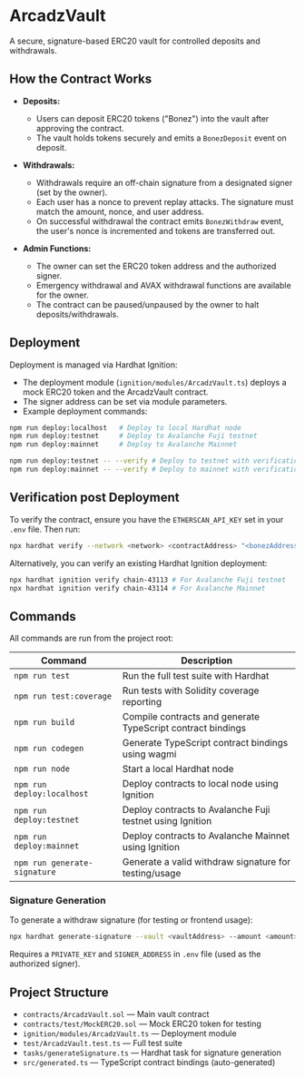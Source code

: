 # ArcadzVault

A secure, signature-based ERC20 vault for controlled deposits and withdrawals.

## How the Contract Works

- **Deposits:**
  - Users can deposit ERC20 tokens ("Bonez") into the vault after approving the contract.
  - The vault holds tokens securely and emits a `BonezDeposit` event on deposit.

- **Withdrawals:**
  - Withdrawals require an off-chain signature from a designated signer (set by the owner).
  - Each user has a nonce to prevent replay attacks. The signature must match the amount, nonce, and user address.
  - On successful withdrawal the contract emits `BonezWithdraw` event, the user's nonce is incremented and tokens are transferred out.

- **Admin Functions:**
  - The owner can set the ERC20 token address and the authorized signer.
  - Emergency withdrawal and AVAX withdrawal functions are available for the owner.
  - The contract can be paused/unpaused by the owner to halt deposits/withdrawals.

## Deployment

Deployment is managed via Hardhat Ignition:

- The deployment module (`ignition/modules/ArcadzVault.ts`) deploys a mock ERC20 token and the ArcadzVault contract.
- The signer address can be set via module parameters.
- Example deployment commands:

```sh
npm run deploy:localhost   # Deploy to local Hardhat node
npm run deploy:testnet     # Deploy to Avalanche Fuji testnet
npm run deploy:mainnet     # Deploy to Avalanche Mainnet

npm run deploy:testnet -- --verify # Deploy to testnet with verification
npm run deploy:mainnet -- --verify # Deploy to mainnet with verification
```

## Verification post Deployment

To verify the contract, ensure you have the `ETHERSCAN_API_KEY` set in your `.env` file. Then run:

```sh
npx hardhat verify --network <network> <contractAddress> "<bonezAddress>" "<signerAddress>"
```

Alternatively, you can verify an existing Hardhat Ignition deployment:

```sh
npx hardhat ignition verify chain-43113 # For Avalanche Fuji testnet
npx hardhat ignition verify chain-43114 # For Avalanche Mainnet
```


## Commands

All commands are run from the project root:

| Command                  | Description                                                      |
|-------------------------|------------------------------------------------------------------|
| `npm run test`           | Run the full test suite with Hardhat                             |
| `npm run test:coverage`  | Run tests with Solidity coverage reporting                       |
| `npm run build`          | Compile contracts and generate TypeScript contract bindings       |
| `npm run codegen`        | Generate TypeScript contract bindings using wagmi                |
| `npm run node`           | Start a local Hardhat node                                       |
| `npm run deploy:localhost` | Deploy contracts to local node using Ignition                  |
| `npm run deploy:testnet` | Deploy contracts to Avalanche Fuji testnet using Ignition         |
| `npm run deploy:mainnet` | Deploy contracts to Avalanche Mainnet using Ignition             |
| `npm run generate-signature` | Generate a valid withdraw signature for testing/usage         |

### Signature Generation

To generate a withdraw signature (for testing or frontend usage):

```sh
npx hardhat generate-signature --vault <vaultAddress> --amount <amount> --nonce <nonce> --user <userAddress> --deadline <deadline>
```

Requires a `PRIVATE_KEY` and `SIGNER_ADDRESS` in `.env` file (used as the authorized signer).

## Project Structure

- `contracts/ArcadzVault.sol` — Main vault contract
- `contracts/test/MockERC20.sol` — Mock ERC20 token for testing
- `ignition/modules/ArcadzVault.ts` — Deployment module
- `test/ArcadzVault.test.ts` — Full test suite
- `tasks/generateSignature.ts` — Hardhat task for signature generation
- `src/generated.ts` — TypeScript contract bindings (auto-generated)
